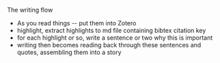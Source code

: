 The writing flow

- As you read things -- put them into Zotero
- highlight, extract highlights to md file containing bibtex citation key
- for each highlight or so, write a sentence or two why this is important
- writing then becomes reading back through these sentences and quotes, assembling them into a story